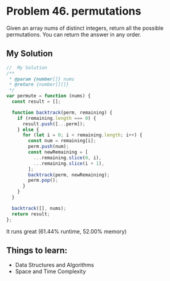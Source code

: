 # Problem 46. permutations

Given an array nums of distinct integers, return all the possible permutations. You can return the answer in any order.

## My Solution

```js
//  My Solution
/**
 * @param {number[]} nums
 * @return {number[][]}
 */
var permute = function (nums) {
  const result = [];

  function backtrack(perm, remaining) {
    if (remaining.length === 0) {
      result.push([...perm]);
    } else {
      for (let i = 0; i < remaining.length; i++) {
        const num = remaining[i];
        perm.push(num);
        const newRemaining = [
          ...remaining.slice(0, i),
          ...remaining.slice(i + 1),
        ];
        backtrack(perm, newRemaining);
        perm.pop();
      }
    }
  }

  backtrack([], nums);
  return result;
};
```

It runs great (61.44% runtime, 52.00% memory)

## Things to learn:

- Data Structures and Algorithms
- Space and Time Complexity
